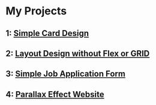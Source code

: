 # My Projects

## 1: [Simple Card Design](./Simple%20card%20design/)


## 2: [Layout Design without Flex or GRID](./Layout%20Design%20without%20Flex%20or%20Grid/)

## 3: [Simple Job Application Form](./Job%20Application%20Form/)

## 4: [Parallax Effect Website](./Parallax%20Effect/)